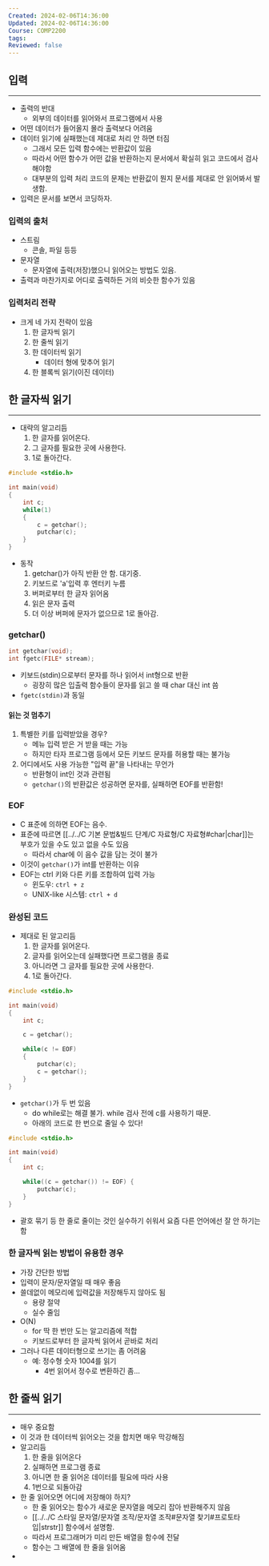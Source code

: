 ```yaml
---
Created: 2024-02-06T14:36:00
Updated: 2024-02-06T14:36:00
Course: COMP2200
tags: 
Reviewed: false
---
```

## 입력
---
- 출력의 반대
	- 외부의 데이터를 읽어와서 프로그램에서 사용
- 어떤 데이터가 들어올지 몰라 출력보다 어려움
- 데이터 읽기에 실패했는데 제대로 처리 안 하면 터짐
	- 그래서 모든 입력 함수에는 반환값이 있음
	- 따라서 어떤 함수가 어떤 값을 반환하는지 문서에서 확실히 읽고 코드에서 검사해야함
	- 대부분의 입력 처리 코드의 문제는 반환값이 뭔지 문서를 제대로 안 읽어봐서 발생함.
- 입력은 문서를 보면서 코딩하자.
### 입력의 출처
- 스트림
	- 콘솔, 파일 등등
- 문자열
	- 문자열에 출력(저장)했으니 읽어오는 방법도 있음.
- 출력과 마찬가지로 어디로 출력하든 거의 비슷한 함수가 있음
### 입력처리 전략
- 크게 네 가지 전략이 있음
	1. 한 글자씩 읽기
	2. 한 줄씩 읽기
	3. 한 데이터씩 읽기
		- 데이터 형에 맞추어 읽기
	4. 한 블록씩 읽기(이진 데이터)

## 한 글자씩 읽기
---
- 대략의 알고리듬
	1. 한 글자를 읽어온다.
	2. 그 글자를 필요한 곳에 사용한다.
	3. 1로 돌아간다.
```c
#include <stdio.h>

int main(void)
{
    int c;
    while(1)
    {
        c = getchar();
        putchar(c);
    }
}
```
- 동작
	1. getchar()가 아직 반환 안 함. 대기중.
	2. 키보드로 'a'입력 후 엔터키 누름
	3. 버퍼로부터 한 글자 읽어옴
	4. 읽은 문자 출력
	5. 더 이상 버퍼에 문자가 없으므로 1로 돌아감.
### getchar()
```c
int getchar(void);
int fgetc(FILE* stream);
```
- 키보드(stdin)으로부터 문자를 하나 읽어서 int형으로 반환
	- 굉장히 많은 입출력 함수들이 문자를 읽고 쓸 때 char 대신 int 씀
- `fgetc(stdin)`과 동일
#### 읽는 것 멈추기
1. 특별한 키를 입력받았을 경우?
	- 메뉴 입력 받은 거 받을 때는 가능
	- 하지만 타자 프로그램 등에서 모든 키보드 문자를 허용할 때는 불가능
2. 어디에서도 사용 가능한 "입력 끝"을 나타내는 무언가
	- 반환형이 int인 것과 관련됨
	- `getchar()`의 반환값은 성공하면 문자를, 실패하면 EOF를 반환함!
### EOF
- C 표준에 의하면 EOF는 음수.
- 표준에 따르면 [[../../C 기본 문법&빌드 단계/C 자료형/C 자료형#char|char]]는 부호가 있을 수도 있고 없을 수도 있음
	- 따라서 char에 이 음수 값을 담는 것이 불가
- 이것이 `getchar()`가 int를 반환하는 이유
- EOF는 ctrl 키와 다른 키를 조합하여 입력 가능
	- 윈도우: `ctrl + z`
	- UNIX-like 시스템: `ctrl + d`
### 완성된 코드
- 제대로 된 알고리듬
	1. 한 글자를 읽어온다.
	2. 글자를 읽어오는데 실패했다면 프로그램을 종료
	3. 아니라면 그 글자를 필요한 곳에 사용한다.
	4. 1로 돌아간다.
```c
#include <stdio.h>

int main(void)
{
    int c;

    c = getchar();

    while(c != EOF)
    {
        putchar(c);
        c = getchar();
    }
}
```
- `getchar()`가 두 번 있음
	- do while로는 해결 불가. while 검사 전에 c를 사용하기 때문.
	- 아래의 코드로 한 번으로 줄일 수 있다!
```c
#include <stdio.h>

int main(void)
{
    int c;

    while((c = getchar()) != EOF) {
        putchar(c);
    }
}
```
- 괄호 묶기 등 한 줄로 줄이는 것인 실수하기 쉬워서 요즘 다른 언어에선 잘 안 하기는 함
### 한 글자씩 읽는 방법이 유용한 경우
- 가장 간단한 방법
- 입력이 문자/문자열일 때 매우 좋음
- 쓸데없이 메모리에 입력값을 저장해두지 않아도 됨
	- 용량 절약
	- 실수 줄임
- O(N)
	- for 딱 한 번만 도는 알고리즘에 적합
	- 키보드로부터 한 글자씩 읽어서 곧바로 처리
- 그러나 다른 데이터형으로 쓰기는 좀 어려움
	- 예: 정수형 숫자 1004를 읽기
		- 4번 읽어서 정수로 변환하긴 좀...

## 한 줄씩 읽기
---
- 매우 중요함
- 이 것과 한 데이터씩 읽어오는 것을 합치면 매우 막강해짐
- 알고리듬
	1. 한 줄을 읽어온다
	2. 실패하면 프로그램 종료
	3. 아니면 한 줄 읽어온 데이터를 필요에 따라 사용
	4. 1번으로 되돌아감
 - 한 줄 읽어오면 어디에 저장해야 하지?
	- 한 줄 읽어오는 함수가 새로운 문자열을 메모리 잡아 반환해주지 않음
	- [[../../C 스타일 문자열/문자열 조작/문자열 조작#문자열 찾기#프로토타입|strstr]] 함수에서 설명함.
	- 따라서 프로그래머가 미리 만든 배열을 함수에 전달
	- 함수는 그 배열에 한 줄을 읽어옴
- 